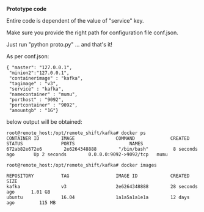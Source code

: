 

<b> Prototype code</b>


Entire code is dependent of the value of "service" key.

Make sure you provide the right path for configuration file conf.json.

Just run "python proto.py" ... and that's it!

As per conf.json:

```
{ "master": "127.0.0.1",
 "minion2":"127.0.0.1",
 "containerimage" : "kafka",
 "tagimage" : "v3",
 "service" : "kafka",
 "namecontainer" : "mumu",
 "porthost" : "9092",
 "portcontainer" : "9092",
 "amountgb" : "1G"}
 ```
 
below output will be obtained:


```
root@remote_host:/opt/remote_shift/kafka# docker ps
CONTAINER ID        IMAGE               COMMAND             CREATED             STATUS              PORTS                    NAMES
672ab82e672e6        2e6264348888        "/bin/bash"         8 seconds ago       Up 2 seconds        0.0.0.0:9092->9092/tcp   mumu
```

```
root@remote_host:/opt/remote_shift/kafka# docker images

REPOSITORY          TAG                 IMAGE ID            CREATED             SIZE
kafka               v3                  2e6264348888        28 seconds ago      1.01 GB
ubuntu              16.04               1a1a5a1a1e1a        12 days ago         115 MB
```
